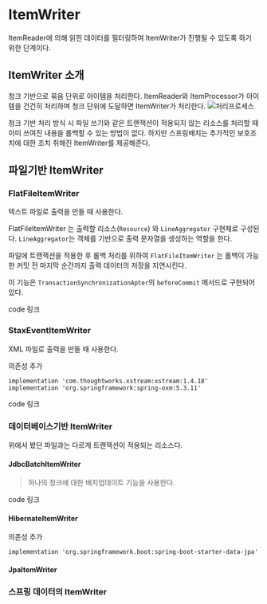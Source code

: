 # ItemWriter

ItemReader에 의해 읽힌 데이터를 필터링하여 ItemWriter가 진행될 수 있도록 하기 위한 단계이다.

## ItemWriter 소개

청크 기반으로 묶음 단위로 아이템을 처리한다. ItemReader와 ItemProcessor가 아이템을 건건히 처리하며 청크 단위에 도달하면 ItemWriter가 처리한다.
![처리프로세스](https://user-images.githubusercontent.com/48056463/139166357-c7424f2d-02cd-4885-9afb-cc52860acd02.png)

청크 기반 처리 방식 시 파일 쓰기와 같은 트랜잭션이 적용되지 않는 리소스를 처리할 때 이미 쓰여진 내용을 롤백할 수 있는 방법이 없다. 하지만 스프링배치는 추가적인 보호조치에 대한 조치 취해진 ItemWriter를
제공해준다.

## 파일기반 ItemWriter

### FlatFileItemWriter

텍스트 파일로 출력을 만들 때 사용한다.

FlatFileItemWriter 는 출력할 리소스(`Resource`) 와 `LineAggregator` 구현체로 구성된다.
`LineAggregator`는 객체를 기반으로 출력 문자열을 생성하는 역할을 한다.

파일에 트랜잭션을 적용한 후 롤백 처리를 위하여 `FlatFileItemWriter` 는 롤백이 가능한 커밋 전 마지막 순간까지 출력 데이터의 저장을 지연시킨다.

이 기능은 `TransactionSynchronizationApter`의 `beforeCommit` 메서드로 구현되어 있다.


code 링크

### StaxEventItemWriter

XML 파일로 출력을 만들 때 사용한다.

의존성 추가
```
implementation 'com.thoughtworks.xstream:xstream:1.4.18'
implementation 'org.springframework:spring-oxm:5.3.11'
```

code 링크

### 데이터베이스기반 ItemWriter

위에서 봤던 파일과는 다르게 트랜잭션이 적용되는 리소스다.

#### JdbcBatchItemWriter

> 하나의 청크에 대한 배치업데이트 기능을 사용한다.

code 링크

#### HibernateItemWriter

의존성 추가
```
implementation 'org.springframework.boot:spring-boot-starter-data-jpa'
```

#### JpaItemWriter

### 스프링 데이터의 ItemWriter

